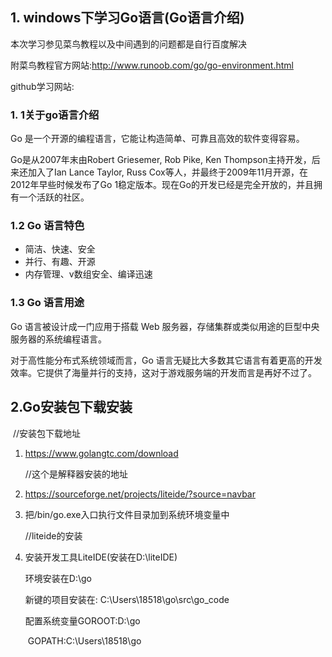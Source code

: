 ## 1. windows下学习Go语言(Go语言介绍)

本次学习参见菜鸟教程以及中间遇到的问题都是自行百度解决

附菜鸟教程官方网站:http://www.runoob.com/go/go-environment.html

github学习网站:

### 1. 1**关于go语言介绍**

Go 是一个开源的编程语言，它能让构造简单、可靠且高效的软件变得容易。

Go是从2007年末由Robert Griesemer, Rob Pike, Ken Thompson主持开发，后来还加入了Ian Lance Taylor, Russ Cox等人，并最终于2009年11月开源，在2012年早些时候发布了Go 1稳定版本。现在Go的开发已经是完全开放的，并且拥有一个活跃的社区。



### 1.2 Go 语言特色

- 简洁、快速、安全
-  并行、有趣、开源
-  内存管理、v数组安全、编译迅速



### 1.3 Go 语言用途

Go 语言被设计成一门应用于搭载 Web 服务器，存储集群或类似用途的巨型中央服务器的系统编程语言。

对于高性能分布式系统领域而言，Go 语言无疑比大多数其它语言有着更高的开发效率。它提供了海量并行的支持，这对于游戏服务端的开发而言是再好不过了。



## 2.Go安装包下载安装

​	//安装包下载地址

1. https://www.golangtc.com/download

   //这个是解释器安装的地址

2. https://sourceforge.net/projects/liteide/?source=navbar

3. 把/bin/go.exe入口执行文件目录加到系统环境变量中

   //liteide的安装

4. 安装开发工具LiteIDE(安装在D:\liteIDE)

   环境安装在D:\go

   新键的项目安装在: C:\Users\18518\go\src\go_code

   配置系统变量GOROOT:D:\go

   ​			GOPATH:C:\Users\18518\go

   

   

   

